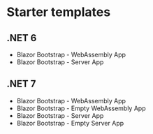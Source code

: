 # Starter templates

## .NET 6

- Blazor Bootstrap - WebAssembly App
- Blazor Bootstrap - Server App

## .NET 7

- Blazor Bootstrap - WebAssembly App
- Blazor Bootstrap - Empty WebAssembly App
- Blazor Bootstrap - Server App
- Blazor Bootstrap - Empty Server App
